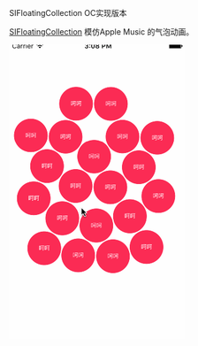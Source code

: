 SIFloatingCollection OC实现版本

[SIFloatingCollection](https://github.com/ProudOfZiggy/SIFloatingCollection_Swift)
模仿Apple Music 的气泡动画。

![效果](screenshot.gif)
